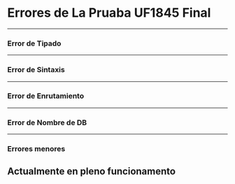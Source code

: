 # Errores de La Pruaba UF1845 Final
--------------------------------

### Error de Tipado
--------------------
### Error de Sintaxis
--------------------
### Error de Enrutamiento
---------------------
### Error de Nombre de DB
---------------------
### Errores menores

## Actualmente en pleno funcionamento